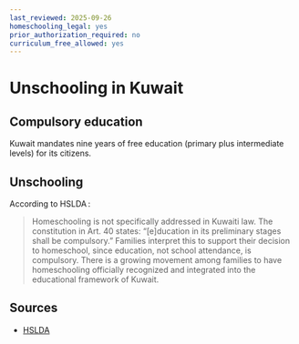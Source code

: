 ```yaml
---
last_reviewed: 2025-09-26
homeschooling_legal: yes
prior_authorization_required: no
curriculum_free_allowed: yes
---
```

# Unschooling in Kuwait

## Compulsory education

Kuwait mandates nine years of free education (primary plus intermediate levels) for its citizens.

## Unschooling

According to HSLDA :

> Homeschooling is not specifically addressed in Kuwaiti law. The constitution in Art. 40 states: “[e]ducation in its preliminary stages shall be compulsory.” Families interpret this to support their decision to homeschool, since education, not school attendance, is compulsory. There is a growing movement among families to have homeschooling officially recognized and integrated into the educational framework of Kuwait.

## Sources

* [HSLDA](https://hslda.org/post/kuwait)
